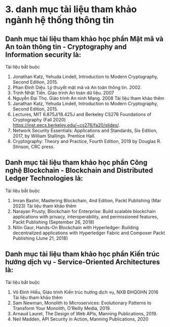 # 3. danh mục tài liệu tham khảo ngành hệ thống thông tin
## Danh mục tài liệu tham khảo học phần Mật mã và An toàn thông tin - Cryptography and Information security là:
Tài liệu bắt buộc
1. Jonathan Katz, Yehuda Lindell, Introduction to Modern Cryptography, Second Edition, 2015.
2. Phan Đình Diệu. Lý thuyết mật mã và An toàn thông tin. 2002.
3. Trịnh Nhật Tiến. Giáo trình An toàn dữ liệu. 2007
4. Nguyễn Đại Thọ. Giáo trình An ninh Mạng. 2008
Tài liệu tham khảo thêm
1. Janathan Katz, Yehuda Lindell, Introduction to Modern Cryptography, Second Edition, 2015.
2. Lectures, MIT 6.875J/18.425J and Berkeley CS276 Foundations of Cryptography (Fall 2020) https://inst.eecs.berkeley.edu/~cs276/fa20/slides/.
3. Network Security Essentials: Applications and Standards, Six Edition, 2017, by William Stallings. Prentice Hall.
4. Cryptography: Theory and Practice, Fourth Edition, 2019 by Douglas R. Stinson, CRC press.
## Danh mục tài liệu tham khảo học phần Công nghệ Blockchain - Blockchain and Distributed Ledger Technologies là:
Tài liệu bắt buộc
1. Imran Bashir, Mastering Blockchain, 4nd Edition, Packt Publishing (Mar 2023)
Tài liệu tham khảo thêm
1. Narayan Prusty, Blockchain for Enterprise: Build scalable blockchain applications with privacy, interoperability, and permissioned features, Packt Publishing (September 26, 2018)
2. Nitin Gaur, Hands-On Blockchain with Hyperledger: Building decentralized applications with Hyperledger Fabric and Composer Packt Publishing (June 21, 2018)
## Danh mục tài liệu tham khảo học phần Kiến trúc hướng dịch vụ - Service-Oriented Architectures là:
Tài liệu bắt buộc
1. Võ Đình Hiếu, Giáo trình Kiến trúc hướng dịch vụ, NXB ĐHQGHN 2016
Tài liệu tham khảo thêm
1. Sam Newman, Monolith to Microservices: Evolutionary Patterns to Transform Your Monolith, O’Reilly Media, 2019.
2. Arnaud Lauret, The Design of Web APIs, Manning Publications, 2019.
3. Neil Madden, API Security in Action, Manning Publications, 2020
